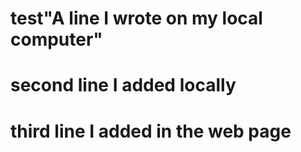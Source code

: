 # test"A line I wrote on my local computer" 
# second line I added locally
# third line I added in the web page
